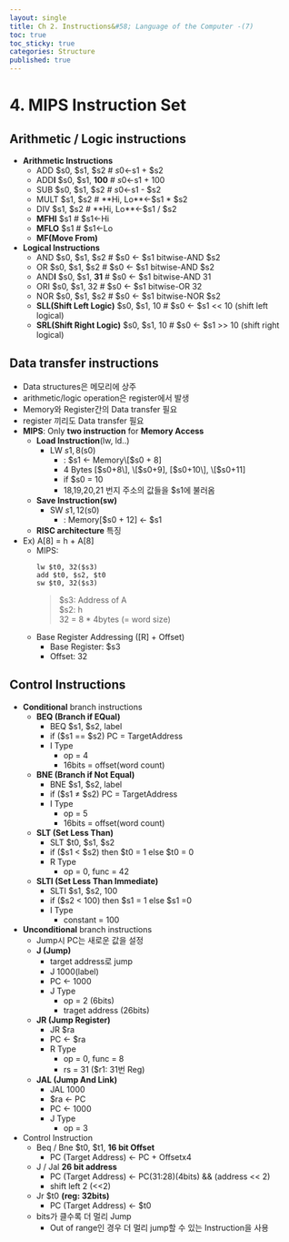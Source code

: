 ```yaml
---
layout: single
title: Ch 2. Instructions&#58; Language of the Computer -(7)
toc: true
toc_sticky: true
categories: Structure
published: true
---
```


# 4. MIPS Instruction Set

## 	Arithmetic / Logic instructions
* **Arithmetic Instructions**
    * ADD $s0, $s1, $s2    # $s0←$s1 + $s2
    * ADD**I** $s0, $s1, **100**   # $s0←$s1 + 100
    * SUB $s0, $s1, $s2    # $s0←$s1 - $s2
    * MULT $s1, $s2           # **Hi, Lo**←$s1 * $s2
    * DIV $s1, $s2               # **Hi, Lo**←$s1 / $s2
    * **MFHI** $s1                     # $s1←Hi 
    * **MFLO** $s1                    # $s1←Lo 
    * **MF(Move From)**
* **Logical Instructions**
    * AND $s0, $s1, $s2   # $s0 ← $s1 bitwise-AND $s2
    * OR $s0, $s1, $s2      # $s0 ← $s1 bitwise-AND $s2
    * AND**I** $s0, $s1, **31**    # $s0 ← $s1 bitwise-AND 31
    * ORI $s0, $s1, 32      # $s0 ← $s1 bitwise-OR 32 
    * NOR $s0, $s1, $s2  # $s0 ← $s1 bitwise-NOR $s2
    * **SLL(Shift Left Logic)** $s0, $s1, 10      # $s0 ← $s1 << 10 (shift left logical)
    * **SRL(Shift Right Logic)** $s0, $s1, 10      # $s0 ← $s1 >> 10 (shift right logical) 

## Data transfer instructions
* Data structures은 메모리에 상주
* arithmetic/logic operation은 register에서 발생
* Memory와 Register간의 Data transfer 필요
* register 끼리도 Data transfer 필요
* **MIPS**: Only **two instruction** for **Memory Access**
    * **Load Instruction**(lw, ld..)
        * LW $s1, 8($s0)
            * : $s1 <- Memory\[$s0 + 8\]
            * 4 Bytes \[$s0+8\], \[$s0+9\], \[$s0+10\], \[$s0+11\]
            * if $s0 = 10
            * 18,19,20,21 번지 주소의 값들을 $s1에 불러옴
    * **Save Instruction(sw)**
        * SW $s1, 12($s0)
            * : Memory\[$s0 + 12\] <- $s1
    * **RISC architecture** 특징
* Ex) A[8] = h + A[8]
    * MIPS:<br/>
      ```
      lw $t0, 32($s3)
      add $t0, $s2, $t0
      sw $t0, 32($s3)
      ```
      > $s3: Address of A<br/>
      > $s2: h<br/>
      > 32 = 8 * 4bytes (= word size)
    * Base Register Addressing (\[R\] + Offset)
        * Base Register: $s3
        * Offset: 32

## Control Instructions
* **Conditional** branch instructions
    * **BEQ (Branch if EQual)**
        * BEQ $s1, $s2, label 
        * if ($s1 == $s2) PC = TargetAddress
        * I Type
            * op = 4 
            * 16bits = offset(word count)
    * **BNE (Branch if Not Equal)**
        * BNE $s1, $s2, label 
        * if ($s1 ≠ $s2) PC = TargetAddress
        * I Type  
            * op = 5 
            * 16bits = offset(word count)
    * **SLT (Set Less Than)**
        * SLT $t0, $s1, $s2
        * if ($s1 < $s2) then $t0 = 1 else $t0 = 0
        * R Type
            * op = 0, func = 42
    * **SLTI (Set Less Than Immediate)**
        * SLTI $s1, $s2, 100
        * if ($s2 < 100) then $s1 = 1 else $s1 =0
        * I Type
            * constant = 100
* **Unconditional** branch instructions
    * Jump시 PC는 새로운 값을 설정
    * **J (Jump)**
        * target address로 jump
        * J 1000(label)
        * PC ← 1000
        * J Type
            * op = 2 (6bits)
            * traget address (26bits)
    * **JR (Jump Register)**
        * JR $ra 
        * PC ← $ra
        * R Type
            * op = 0, func = 8
            * rs = 31 ($r1: 31번 Reg)
    * **JAL (Jump And Link)**
        * JAL 1000 
        * $ra ← PC
        * PC ← 1000
        * J Type
            * op = 3
* Control Instruction
    * Beq / Bne $t0, $t1, **16 bit Offset**
        * PC (Target Address) ← PC + Offsetx4
    * J / Jal **26 bit address**
        * PC (Target Address) ← PC(31:28)(4bits) && (address << 2)
        * shift left 2 (<<2)
    * Jr $t0 **(reg: 32bits)**
        * PC (Target Address) ← $t0
    * bits가 클수록 더 멀리 Jump
        * Out of range인 경우 더 멀리 jump할 수 있는 Instruction을 사용

